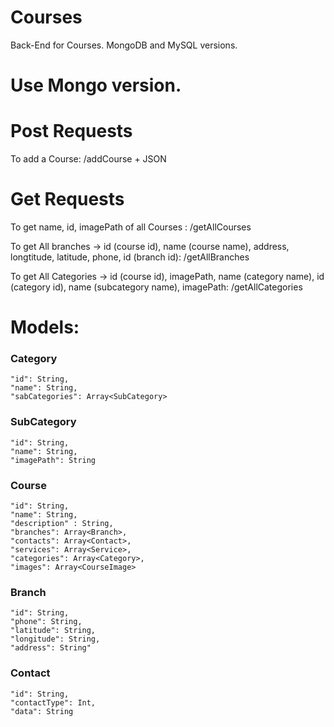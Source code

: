 # Courses
Back-End for Courses. MongoDB and MySQL versions.

# Use Mongo version.

# Post Requests

To add a Course: /addCourse + JSON

# Get Requests

To get name, id, imagePath of all Courses :      /getAllCourses

To get All branches -> id (course id), name (course name), address, longtitude, latitude, phone, id (branch id):     /getAllBranches

To get All Categories -> id (course id), imagePath, name (category name), id (category id), name (subcategory name), imagePath: /getAllCategories


# Models:

### Category

    "id": String,
    "name": String,
    "sabCategories": Array<SubCategory>

### SubCategory

    "id": String,
    "name": String,
    "imagePath": String

### Course

    "id": String,
    "name": String,
    "description" : String,
    "branches": Array<Branch>,
    "contacts": Array<Contact>,
    "services": Array<Service>,
    "categories": Array<Category>,
    "images": Array<CourseImage>

### Branch

    "id": String,
    "phone": String,
    "latitude": String,
    "longitude": String,
    "address": String"

### Contact

    "id": String,
    "contactType": Int,
    "data": String


